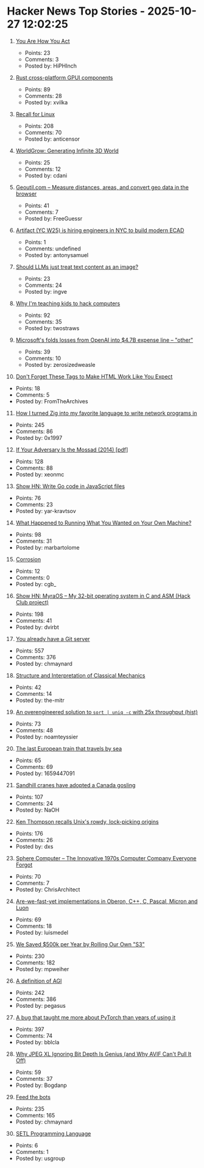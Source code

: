 # Hacker News Top Stories - 2025-10-27 12:02:25

1. [You Are How You Act](https://boz.com/articles/you-are-how-you-act)
   - Points: 23
   - Comments: 3
   - Posted by: HiPHInch

2. [Rust cross-platform GPUI components](https://github.com/longbridge/gpui-component)
   - Points: 89
   - Comments: 28
   - Posted by: xvilka

3. [Recall for Linux](https://github.com/rolflobker/recall-for-linux)
   - Points: 208
   - Comments: 70
   - Posted by: anticensor

4. [WorldGrow: Generating Infinite 3D World](https://github.com/world-grow/WorldGrow)
   - Points: 25
   - Comments: 12
   - Posted by: cdani

5. [Geoutil.com – Measure distances, areas, and convert geo data in the browser](https://geoutil.com)
   - Points: 41
   - Comments: 7
   - Posted by: FreeGuessr

6. [Artifact (YC W25) is hiring engineers in NYC to build modern ECAD](undefined)
   - Points: 1
   - Comments: undefined
   - Posted by: antonysamuel

7. [Should LLMs just treat text content as an image?](https://www.seangoedecke.com/text-tokens-as-image-tokens/)
   - Points: 23
   - Comments: 24
   - Posted by: ingve

8. [Why I'm teaching kids to hack computers](https://www.hacktivate.app/why-teach-kids-to-hack)
   - Points: 92
   - Comments: 35
   - Posted by: twostraws

9. [Microsoft's folds losses from OpenAI into $4.7B expense line – "other"](https://www.theverge.com/news/806880/microsofts-not-very-open-about-openai)
   - Points: 39
   - Comments: 10
   - Posted by: zerosizedweasle

10. [Don't Forget These Tags to Make HTML Work Like You Expect](https://blog.jim-nielsen.com/2025/dont-forget-these-html-tags/)
   - Points: 18
   - Comments: 5
   - Posted by: FromTheArchives

11. [How I turned Zig into my favorite language to write network programs in](https://lalinsky.com/2025/10/26/zio-async-io-for-zig.html)
   - Points: 245
   - Comments: 86
   - Posted by: 0x1997

12. [If Your Adversary Is the Mossad (2014) [pdf]](https://www.usenix.org/system/files/1401_08-12_mickens.pdf)
   - Points: 128
   - Comments: 88
   - Posted by: xeonmc

13. [Show HN: Write Go code in JavaScript files](https://www.npmjs.com/package/vite-plugin-use-golang)
   - Points: 76
   - Comments: 23
   - Posted by: yar-kravtsov

14. [What Happened to Running What You Wanted on Your Own Machine?](https://hackaday.com/2025/10/22/what-happened-to-running-what-you-wanted-on-your-own-machine/)
   - Points: 98
   - Comments: 31
   - Posted by: marbartolome

15. [Corrosion](https://fly.io/blog/corrosion/)
   - Points: 12
   - Comments: 0
   - Posted by: cgb_

16. [Show HN: MyraOS – My 32-bit operating system in C and ASM (Hack Club project)](https://github.com/dvir-biton/MyraOS)
   - Points: 198
   - Comments: 41
   - Posted by: dvirbt

17. [You already have a Git server](https://maurycyz.com/misc/easy_git/)
   - Points: 557
   - Comments: 376
   - Posted by: chmaynard

18. [Structure and Interpretation of Classical Mechanics](https://tgvaughan.github.io/sicm/toc.html)
   - Points: 42
   - Comments: 14
   - Posted by: the-mitr

19. [An overengineered solution to `sort | uniq -c` with 25x throughput (hist)](https://github.com/noamteyssier/hist-rs)
   - Points: 73
   - Comments: 48
   - Posted by: noamteyssier

20. [The last European train that travels by sea](https://www.bbc.com/travel/article/20251024-the-last-european-train-that-travels-by-sea)
   - Points: 65
   - Comments: 69
   - Posted by: 1659447091

21. [Sandhill cranes have adopted a Canada gosling](https://www.smithsonianmag.com/science-nature/these-sandhill-cranes-have-adopted-a-canadian-gosling-and-birders-have-flocked-to-watch-the-strange-family-180986828/)
   - Points: 107
   - Comments: 24
   - Posted by: NaOH

22. [Ken Thompson recalls Unix's rowdy, lock-picking origins](https://thenewstack.io/ken-thompson-recalls-unixs-rowdy-lock-picking-origins/)
   - Points: 176
   - Comments: 26
   - Posted by: dxs

23. [Sphere Computer – The Innovative 1970s Computer Company Everyone Forgot](https://sphere.computer/)
   - Points: 70
   - Comments: 7
   - Posted by: ChrisArchitect

24. [Are-we-fast-yet implementations in Oberon, C++, C, Pascal, Micron and Luon](https://github.com/rochus-keller/Are-we-fast-yet)
   - Points: 69
   - Comments: 18
   - Posted by: luismedel

25. [We Saved $500k per Year by Rolling Our Own "S3"](https://engineering.nanit.com/how-we-saved-500-000-per-year-by-rolling-our-own-s3-6caec1ee1143)
   - Points: 230
   - Comments: 182
   - Posted by: mpweiher

26. [A definition of AGI](https://arxiv.org/abs/2510.18212)
   - Points: 242
   - Comments: 386
   - Posted by: pegasus

27. [A bug that taught me more about PyTorch than years of using it](https://elanapearl.github.io/blog/2025/the-bug-that-taught-me-pytorch/)
   - Points: 397
   - Comments: 74
   - Posted by: bblcla

28. [Why JPEG XL Ignoring Bit Depth Is Genius (and Why AVIF Can't Pull It Off)](https://www.fractionalxperience.com/ux-ui-graphic-design-blog/why-jpeg-xl-ignoring-bit-depth-is-genius)
   - Points: 59
   - Comments: 37
   - Posted by: Bogdanp

29. [Feed the bots](https://maurycyz.com/misc/the_cost_of_trash/)
   - Points: 235
   - Comments: 165
   - Posted by: chmaynard

30. [SETL Programming Language](https://en.wikipedia.org/wiki/SETL)
   - Points: 6
   - Comments: 1
   - Posted by: usgroup

